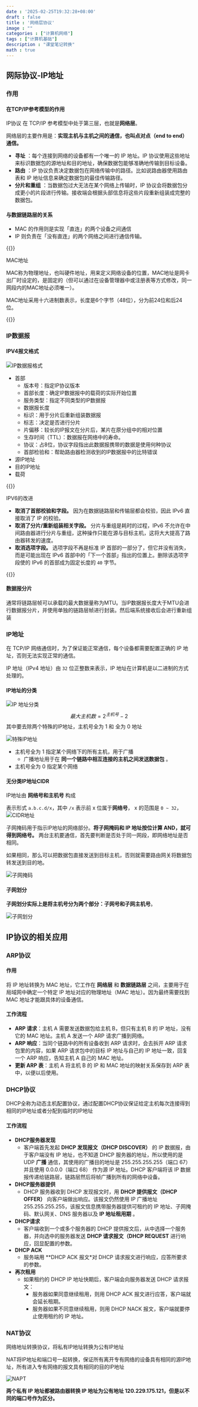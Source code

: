 ```yaml
---
date : '2025-02-25T19:32:28+08:00'
draft : false
title : '网络层协议'
image : ""
categories : ["计算机网络"]
tags : ["计算机基础"]
description : "课堂笔记转换"
math : true
---
```


## 网际协议-IP地址

### 作用

#### 在TCP/IP参考模型的作用

IP协议 在 TCP/IP 参考模型中处于第三层，也就是**网络层**。

网络层的主要作用是：**实现主机与主机之间的通信，也叫点对点（end to end）通信。**

- **寻址** ：每个连接到网络的设备都有一个唯一的 IP 地址。IP 协议使用这些地址来标识数据包的源地址和目的地址，确保数据包能够准确地传输到目标设备。
- **路由** ：IP 协议负责决定数据包在网络传输中的路径。比如说路由器使用路由表和 IP 地址信息来确定数据包的最佳传输路径。
- **分片和重组** ：当数据包过大无法在某个网络上传输时，IP 协议会将数据包分成更小的片段进行传输。接收端会根据头部信息将这些片段重新组装成完整的数据包。

#### 与数据链路层的关系

- MAC 的作用则是实现「直连」的两个设备之间通信
- IP 则负责在「没有直连」的两个网络之间进行通信传输。

{{<notice ip>}}

MAC地址

MAC称为物理地址，也叫硬件地址，用来定义网络设备的位置，MAC地址是网卡出厂时设定的，是固定的（但可以通过在设备管理器中或注册表等方式修改，同一网段内的MAC地址必须唯一）。

MAC地址采用十六进制数表示，长度是6个字节（48位），分为前24位和后24位。

{{</notice>}}

### IP数据报

#### IPV4报文格式

![IP数据报格式](7f3a337b8d87d12aed267798c2552c7f.png)

- 首部
  - 版本号：指定IP协议版本
  - 首部长度：确定IP数据报中的载荷的实际开始位置
  - 服务类型：指定不同类型的IP数据报
  - 数据报长度
  - 标识：用于分片后重新组装数据报
  - 标志：决定是否进行分片
  - 片偏移：较长的IP报文在分片后，某片在原分组中的相对位置
  - 生存时间（TTL）：数据报在网络中的寿命。
  - 协议：占8位，协议字段指出此数据报携带的数据是使用何种协议
  - 首部检验和：帮助路由器检测收到的IP数据报中的比特错误
- 源IP地址
- 目的IP地址
- 载荷

{{<notice tip>}}

IPV6的改进

- **取消了首部校验和字段。** 因为在数据链路层和传输层都会校验，因此 IPv6 直接取消了 IP 的校验。
- **取消了分片/重新组装相关字段。** 分片与重组是耗时的过程，IPv6 不允许在中间路由器进行分片与重组，这种操作只能在源与目标主机，这将大大提高了路由器转发的速度。
- **取消选项字段。** 选项字段不再是标准 IP 首部的一部分了，但它并没有消失，而是可能出现在 IPv6 首部中的「下一个首部」指出的位置上。删除该选项字段使的 IPv6 的首部成为固定长度的 `40` 字节。

{{</notice>}}

#### 数据报分片

通常将链路层帧可以承载的最大数据量称为MTU。当IP数据报长度大于MTU会进行数据报分片，并使用单独的链路层帧进行封装。然后端系统接收后会进行重新组装

### IP地址

在 TCP/IP 网络通信时，为了保证能正常通信，每个设备都需要配置正确的 IP 地址，否则无法实现正常的通信。

IP 地址（IPv4 地址）由 `32` 位正整数来表示，IP 地址在计算机是以二进制的方式处理的。

#### IP地址的分类

![IP 地址分类](7.jpg)
$$
最大主机数=2^{主机号}-2
$$
其中要去除两个特殊的IP地址，主机号全为 1 和 全为 0 地址

![特殊IP地址](10.jpg)

- 主机号全为 1 指定某个网络下的所有主机，用于广播
  - 广播地址用于在 **同一个链路中相互连接的主机之间发送数据包** 。
- 主机号全为 0 指定某个网络

#### 无分类IP地址CIDR

IP地址由 **网络号和主机号** 构成

表示形式 `a.b.c.d/x`，其中 `/x` 表示前 x 位属于**网络号**， x 的范围是 `0 ~ 32`，![CIDR地址](15.jpg)

子网掩码用于指示IP地址的网络部分。**将子网掩码和 IP 地址按位计算 AND，就可得到网络号。** 两台主机要通信，首先要判断是否处于同一网段，即网络地址是否相同。

如果相同，那么可以把数据包直接发送到目标主机，否则就需要路由网关将数据包转发送到目的地。

![子网掩码](https://cdn.xiaolincoding.com/gh/xiaolincoder/ImageHost/%E8%AE%A1%E7%AE%97%E6%9C%BA%E7%BD%91%E7%BB%9C/IP/16.jpg)

#### 子网划分

**子网划分实际上是将主机号分为两个部分：子网号和子网主机号**。

![子网划分](19.jpg)

## IP协议的相关应用

### ARP协议

#### 作用

将 IP 地址转换为 MAC 地址，它工作在 **网络层** 和 **数据链路层** 之间，主要用于在局域网中确定一个特定 IP 地址对应的物理地址（MAC 地址）。因为最终需要找到 MAC 地址才能跟具体的设备通信。

#### 工作流程

- **ARP 请求**：主机 A 需要发送数据包给主机 B，但只有主机 B 的 IP 地址，没有它的 MAC 地址。主机 A 发送一个 ARP 请求广播到网络。
- **ARP 响应**：当同个链路中的所有设备收到 ARP 请求时，会去拆开 ARP 请求包里的内容，如果 ARP 请求包中的目标 IP 地址与自己的 IP 地址一致，回复一个 ARP 响应，告知主机 A 自己的 MAC 地址。
- **更新 ARP 表**：主机 A 将主机 B 的 IP 和 MAC 地址的映射关系保存到 ARP 表中，以便以后使用。

### DHCP协议

DHCP全称为动态主机配置协议，通过配置DHCP协议保证给定主机每次连接得到相同的IP地址或者分配到临时的IP地址

#### 工作流程

- **DHCP服务器发现**
  - 客户端首先发起 **DHCP 发现报文（DHCP DISCOVER）** 的 IP 数据报，由于客户端没有 IP 地址，也不知道 DHCP 服务器的地址，所以使用的是 UDP **广播** 通信，其使用的广播目的地址是 255.255.255.255（端口 67） 并且使用 0.0.0.0（端口 68） 作为源 IP 地址。DHCP 客户端将该 IP 数据报传递给链路层，链路层然后将帧广播到所有的网络中设备。
- **DHCP服务器提供**
  - DHCP 服务器收到 DHCP 发现报文时，用 **DHCP 提供报文（DHCP OFFER）** 向客户端做出响应。该报文仍然使用 IP 广播地址 255.255.255.255，该报文信息携带服务器提供可租约的 IP 地址、子网掩码、默认网关、DNS 服务器以及 **IP 地址租用期** 。
- **DHCP请求**
  - 客户端收到一个或多个服务器的 DHCP 提供报文后，从中选择一个服务器，并向选中的服务器发送 **DHCP 请求报文（DHCP REQUEST** 进行响应，回显配置的参数。
- **DHCP ACK**
  - 服务端用 **DHCP ACK 报文*对 DHCP 请求报文进行响应，应答所要求的参数。
- **再次租用**
  - 如果租约的 DHCP IP 地址快期后，客户端会向服务器发送 DHCP 请求报文：
    - 服务器如果同意继续租用，则用 DHCP ACK 报文进行应答，客户端就会延长租期。
    - 服务器如果不同意继续租用，则用 DHCP NACK 报文，客户端就要停止使用租约的 IP 地址。

### NAT协议

网络地址转换协议，将私有IP地址转换为公有IP地址

NAT将IP地址和端口号一起转换，保证所有离开专有网络的设备具有相同的源IP地址，所有进入专有网络的报文具有相同的目的IP地址

![NAPT](39.jpg)

**两个私有 IP 地址都被路由器转换 IP 地址为公有地址 120.229.175.121，但是以不同的端口号作为区分。**